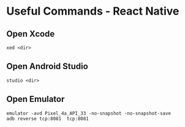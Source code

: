 # Useful Commands - React Native

## Open Xcode
```
xed <dir>
```
## Open Android Studio
```
studio <dir>
```
## Open Emulator 
```
emulator -avd Pixel_4a_API_33 -no-snapshot -no-snapshot-save
adb reverse tcp:8081  tcp:8081 
```
